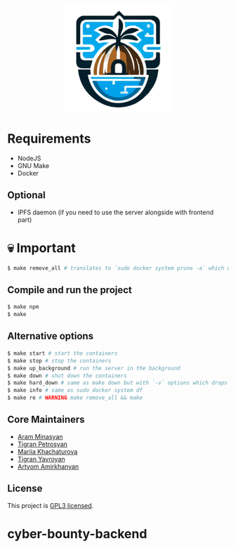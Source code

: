 <p align="center">
  <img src="https://raw.githubusercontent.com/Aram47/cyber-bounty-backend/main/icons/logo.png" width="250" alt="Your Logo" />
</p>


[//]: # ([circleci-url]: https://circleci.com/gh/nestjs/nest)

# Requirements

- NodeJS
- GNU Make
- Docker

## Optional
- IPFS daemon (if you need to use the server alongside with frontend part)

# 💀 Important 
```bash
$ make remove_all # translates to `sudo docker system prune -a` which will erase all your systems docker containers, so be careful
```

## Compile and run the project
```bash
$ make npm
$ make
```

## Alternative options
```bash
$ make start # start the containers
$ make stop # stop the containers
$ make up_background # run the server in the background
$ make down # shut down the containers
$ make hard_down # same as make down but with `-v` options which drops the volumes
$ make info # same as sudo docker system df
$ make re # WARNING make remove_all && make 
```

## Core Maintainers
- [Aram Minasyan](https://www.linkedin.com/in/aram47/)
- [Tigran Petrosyan](https://www.linkedin.com/in/tigran-petrosyan-091a5630a/)
- [Mariia Khachaturova](https://www.linkedin.com/in/mariia-khachaturova-27165b271/a/)
- [Tigran Yavroyan](https://www.linkedin.com/in/tigran-yavroyan-bb78a5280/)
- [Artyom Amirkhanyan](https://www.linkedin.com/in/artyom-amirkhanyan-b951b52a7/)

## License

This project is [GPL3 licensed](https://github.com/Aram47/cyber-bounty-backend/blob/main/LICENSE).
# cyber-bounty-backend
